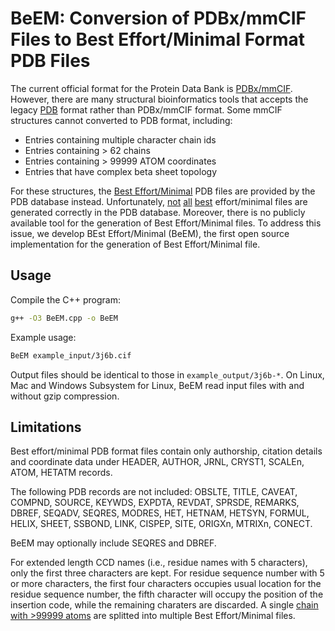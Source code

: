 # BeEM: Conversion of PDBx/mmCIF Files to Best Effort/Minimal Format PDB Files #

The current official format for the Protein Data Bank is [PDBx/mmCIF](https://mmcif.wwpdb.org/). However, there are many structural bioinformatics tools that accepts the legacy [PDB](http://www.wwpdb.org/documentation/file-format-content/format33/v3.3.html) format rather than PDBx/mmCIF format. Some mmCIF structures cannot converted to PDB format, including:

* Entries containing multiple character chain ids
* Entries containing > 62 chains
* Entries containing > 99999 ATOM coordinates
* Entries that have complex beta sheet topology

For these structures, the [Best Effort/Minimal](https://www.rcsb.org/docs/general-help/structures-without-legacy-pdb-format-files) PDB files are provided by the PDB database instead. Unfortunately, [not](https://www.rcsb.org/structure/7NWG) [all](https://www.rcsb.org/structure/7NWH) [best](https://www.rcsb.org/structure/7NWI) effort/minimal files are generated correctly in the PDB database. Moreover, there is no publicly available tool for the generation of Best Effort/Minimal files. To address this issue, we develop BEst Effort/Minimal (BeEM), the first open source implementation for the generation of Best Effort/Minimal file.

## Usage ##
Compile the C++ program:
```bash
g++ -O3 BeEM.cpp -o BeEM
```
Example usage:
```bash
BeEM example_input/3j6b.cif
```
Output files should be identical to those in ``example_output/3j6b-*``.
On Linux, Mac and Windows Subsystem for Linux, BeEM read input files with and without gzip compression.

## Limitations ##
Best effort/minimal PDB format files contain only authorship, citation details and coordinate data under HEADER, AUTHOR, JRNL, CRYST1, SCALEn, ATOM, HETATM records.

The following PDB records are not included: OBSLTE, TITLE, CAVEAT, COMPND, SOURCE, KEYWDS, EXPDTA, REVDAT, SPRSDE, REMARKS, DBREF, SEQADV, SEQRES, MODRES, HET, HETNAM, HETSYN, FORMUL, HELIX, SHEET, SSBOND, LINK, CISPEP, SITE, ORIGXn, MTRIXn, CONECT.

BeEM may optionally include SEQRES and DBREF.

For extended length CCD names (i.e., residue names with 5 characters), only the first three characters are kept. For residue sequence number with 5 or more characters, the first four characters occupies usual location for the residue sequence number, the fifth character will occupy the position of the insertion code, while the remaining charaters are discarded. A single [chain with >99999 atoms](https://www.rcsb.org/structure/4V5X) are splitted into multiple Best Effort/Minimal files.
